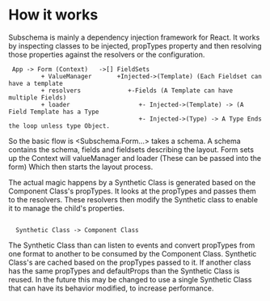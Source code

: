How it works
===
Subschema is mainly a dependency injection framework for React.  It works by inspecting classes to be injected, propTypes property and then resolving those properties against the resolvers or the configuration.

```ascii
 App -> Form (Context)   ->[] FieldSets
         + ValueManager       +Injected->(Template) (Each Fieldset can have a template
         + resolvers             +-Fields (A Template can have multiple Fields)
         + loader                   +- Injected->(Template) -> (A Field Template has a Type
                                    +- Injected->(Type) -> A Type Ends the loop unless type Object.

```

So the basic flow is &lt;Subschema.Form...&gt; takes a schema.  A schema contains the schema, fields and fieldsets describing the layout.    Form sets up the Context will valueManager and loader (These can be passed into the form) Which then starts the layout process.

The actual magic happens by a Synthetic Class is generated based on the Component Class's propTypes.  It looks at the propTypes and passes them to the resolvers.   These resolvers then modify the Synthetic class to enable it to manage the child's properties. 

```ascii
  
  Synthetic Class -> Component Class
```

The Synthetic Class than can listen to events and convert propTypes from one format to another to be consumed by the Component Class.   Synthetic Class's are cached based on the propTypes passed to it.  If another class has the same propTypes and defaultProps than the Synthetic Class is reused.   In the future this may be changed to use a single Synthetic Class that can have its behavior modified, to increase performance.     
